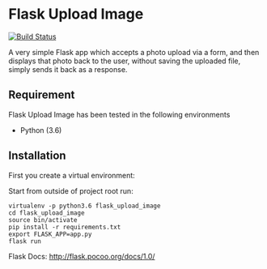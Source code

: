 # Flask Upload Image
[![Build Status](https://travis-ci.org/kolawolebalogun/flask_upload_image.svg?branch=master)](https://travis-ci.org/kolawolebalogun/flask_upload_image)

A very simple Flask app which accepts a photo upload via a form, and then displays that photo back to the user, without saving the uploaded file, simply sends it back as a response.

## Requirement

Flask Upload Image has been tested in the following environments

* Python (3.6)

## Installation

First you create a virtual environment:

Start from outside of project root run: 

    virtualenv -p python3.6 flask_upload_image
    cd flask_upload_image
    source bin/activate
    pip install -r requirements.txt
    export FLASK_APP=app.py
    flask run


Flask Docs: 
    http://flask.pocoo.org/docs/1.0/


